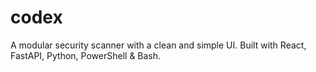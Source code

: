 # codex
A modular security scanner with a clean and simple UI. Built with React, FastAPI, Python, PowerShell &amp; Bash.
